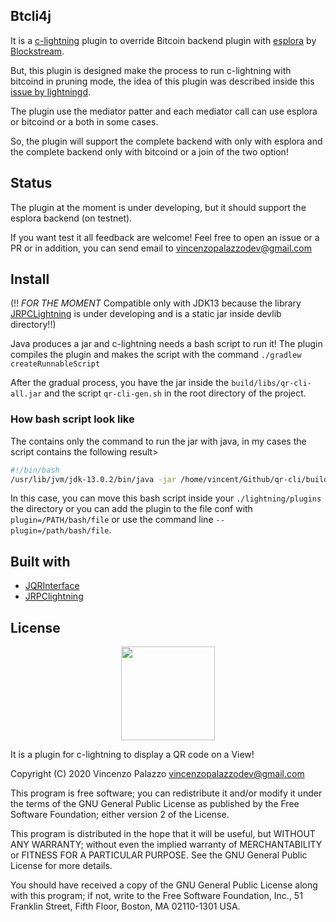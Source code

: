 ## Btcli4j

It is a [c-lightning]() plugin to override Bitcoin backend plugin with [esplora](https://github.com/Blockstream/esplora) by [Blockstream](https://blockstream.com/).

But, this plugin is designed make the process to run c-lightning with bitcoind in pruning mode, the idea of this plugin was
described inside this [issue by lightningd](https://github.com/lightningd/plugins/issues/112).

The plugin use the mediator patter and each mediator call can use esplora or bitcoind or a both in some cases.

So, the plugin will support the complete backend with only with esplora and the complete backend only with bitcoind or a join of the two option!

## Status

The plugin at the moment is under developing, but it should support the esplora backend (on testnet).

If you want test it all feedback are welcome! Feel free to open an issue or a PR or in addition, you can send
email to [vincenzopalazzodev@gmail.com](mailito://vincenzopalazzodev@gmail.com)

## Install
(!! *FOR THE MOMENT* Compatible only with JDK13 because the library [JRPCLightning]() is under developing and is a static jar inside devlib directory!!)

Java produces a jar and c-lightning needs a bash script to run it! 
The plugin compiles the plugin and makes the script with the command `./gradlew createRunnableScript`

After the gradual process, you have the jar inside the `build/libs/qr-cli-all.jar` and the script `qr-cli-gen.sh` 
in the root directory of the project.

### How bash script look like

The contains only the command to run the jar with java, in my cases the script contains the following result>

```bash
#!/bin/bash
/usr/lib/jvm/jdk-13.0.2/bin/java -jar /home/vincent/Github/qr-cli/build/libs/qr-cli-all.jar
```

In this case, you can move this bash script inside your `./lightning/plugins` the directory or you can add the plugin to the file conf
with `plugin=/PATH/bash/file` or use the command line `--plugin=/path/bash/file`.

## Built with

- [JQRInterface](https://gitlab.com/vincenzopalazzo/jconsole-qr)
- [JRPClightning](https://github.com/vincenzopalazzo/JRPClightning)

## License

<div align="center">
  <img src="https://opensource.org/files/osi_keyhole_300X300_90ppi_0.png" width="150" height="150"/>
</div>

 It is a plugin for c-lightning to display a QR code on a View!

 Copyright (C) 2020 Vincenzo Palazzo vincenzopalazzodev@gmail.com
 
 This program is free software; you can redistribute it and/or modify
 it under the terms of the GNU General Public License as published by
 the Free Software Foundation; either version 2 of the License.
 
 This program is distributed in the hope that it will be useful,
 but WITHOUT ANY WARRANTY; without even the implied warranty of
 MERCHANTABILITY or FITNESS FOR A PARTICULAR PURPOSE.  See the
 GNU General Public License for more details.
 
 You should have received a copy of the GNU General Public License along
 with this program; if not, write to the Free Software Foundation, Inc.,
 51 Franklin Street, Fifth Floor, Boston, MA 02110-1301 USA.
